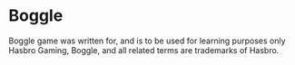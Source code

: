 # Boggle
Boggle game was written for, and is to be used for learning purposes only Hasbro Gaming, Boggle, and all related terms are trademarks of Hasbro.
